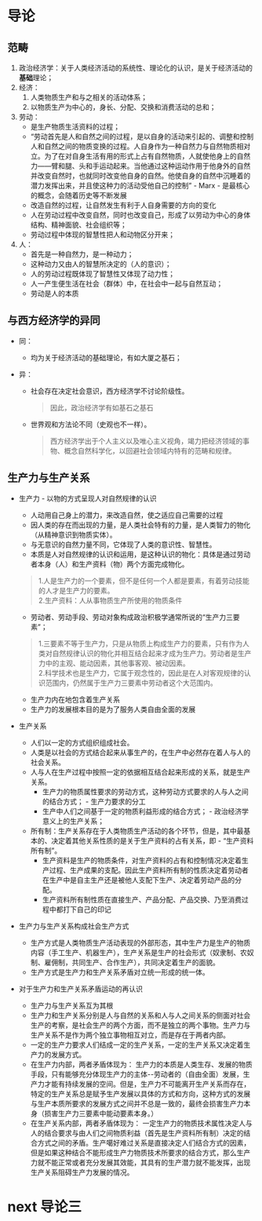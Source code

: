 # 导论

## 范畴
1. 政治经济学：关于人类经济活动的系统性、理论化的认识，是关于经济活动的**基础**理论；
2. 经济：
    1. 人类物质生产和与之相关的活动体系；
    2. 以物质生产为中心的，身长、分配、交换和消费活动的总和；
3. 劳动：
    * 是生产物质生活资料的过程；
    * “劳动首先是人和自然之间的过程，是以自身的活动来引起的、调整和控制人和自然之间的物质变换的过程。人自身作为一种自然力与自然物质相对立。为了在对自身生活有用的形式上占有自然物质，人就使他身上的自然力——臂和腿、头和手运动起来。当他通过这种运动作用于他身外的自然并改变自然时，也就同时改变他自身的自然。他使自身的自然中沉睡着的潜力发挥出来，并且使这种力的活动受他自己的控制” - Marx - 是最核心的概念，会随着历史等不断发展
    * 改造自然的过程，让自然发生有利于人自身需要的方向的变化
    * 人在劳动过程中改变自然，同时也改变自己，形成了以劳动为中心的身体结构、精神面貌、社会组织等；
    * 劳动过程中体现的智慧性把人和动物区分开来；
4. 人：
    * 首先是一种自然力，是一种动力；
    * 这种动力又由人的智慧所决定的（人的意识）；
    * 人的劳动过程既体现了智慧性又体现了动力性；
    * 人一产生便生活在社会（群体）中，在社会中一起与自然互动；
    * 劳动是人的本质

## 与西方经济学的异同
* 同：
    * 均为关于经济活动的基础理论，有如大厦之基石；

* 异：
    * 社会存在决定社会意识，西方经济学不讨论阶级性。
        > 因此，政治经济学有如基石之基石
    * 世界观和方法论不同（史观也不一样）。
        > 西方经济学出于个人主义以及唯心主义视角，竭力把经济领域的事物、概念自然科学化，以回避社会领域内特有的范畴和规律。

## 生产力与生产关系
* 生产力 - 以物的方式呈现人对自然规律的认识
    * 人动用自己身上的潜力，来改造自然，使之适应自己需要的过程
    * 因人类的存在而出现的力量，是人类社会特有的力量，是人类智力的物化（从精神意识到物质实体）。
    * 与无意识的自然力量不同，它体现了人类的意识性、智慧性。
    * 本质是人对自然规律的认识和运用，是这种认识的物化：具体是通过劳动者本身（人）和生产资料（物）两个方面完成物化。
    > 1.人是生产力的一个要素，但不是任何一个人都是要素，有着劳动技能的人才是生产力的要素。  
    > 2.生产资料：人从事物质生产所使用的物质条件
    * 劳动者、劳动手段、劳动对象构成政治积极学通常所说的“生产力三要素”；
    > 1.三要素不等于生产力，只是从物质上构成生产力的要素，只有作为人类对自然规律认识的物化并相互结合起来才成为生产力。劳动者是生产力中的主观、能动因素，其他事客观、被动因素。  
    > 2.科学技术也是生产力，它属于观念性的，因此是在人对客观规律的认识范围内，仍然属于生产力三要素中劳动者这个大范围内。
    * 生产力内在地包含着生产关系
    * 生产力的发展根本目的是为了服务人类自由全面的发展
* 生产关系
    * 人们以一定的方式组织组成社会。
    * 人类是以社会的方式结合起来从事生产的，在生产中必然存在着人与人的社会关系。
    * 人与人在生产过程中按照一定的依据相互结合起来形成的关系，就是生产关系。
        * 生产力的物质属性要求的劳动方式，这种劳动方式要求的人与人之间的结合方式； - 生产力要求的分工
        * 生产中人们之间基于一定的物质利益形成的结合方式； - 政治经济学意义上的生产关系；
    * 所有制：生产关系存在于人类物质生产活动的各个环节，但是，其中最基本的、决定着其他关系性质的是关于生产资料的占有关系，即 - “生产资料所有制”。
        * 生产资料是生产的物质条件，对生产资料的占有和控制情况决定着生产过程、生产成果的支配。因此生产资料所有制的性质决定着劳动者在生产中是自主生产还是被他人支配下生产、决定着劳动产品的分配。
        * 生产资料所有制性质在直接生产、产品分配、产品交换、乃至消费过程中都打下自己的印记
* 生产力与生产关系构成社会生产方式
    * 生产方式是人类物质生产活动表现的外部形态，其中生产力是生产的物质内容（手工生产、机器生产），生产关系是生产的社会形式（奴隶制、农奴制、雇佣制，共同生产、合作生产），共同决定着生产的面貌。
    * 生产方式是生产力和生产关系矛盾对立统一形成的统一体。

* 对于生产力和生产关系矛盾运动的再认识
    * 生产力与生产关系互为其根
    * 生产力和生产关系分别是人与自然的关系和人与人之间关系的侧面对社会生产的考察，是社会生产的两个方面，而不是独立的两个事物。生产力与生产关系不是作为两个独立事物相互对立，而是存在于两者内部。
    * 一定的生产力要求人们结成一定的生产关系，一定的生产关系又决定着生产力的发展方式。
    * 在生产力内部，两者矛盾体现为： 生产力的本质是人类生存、发展的物质手段，只有能够充分体现生产力的主体--劳动者的（自由全面）发展，生产力才能有持续发展的空间。但是，生产力不可能离开生产关系而存在，特定的生产关系总是赋予生产发展以具体的方式和方向，这种方式的发展与生产本质所要求的发展方式之间并不总是一致的，最终会损害生产力本身（损害生产力三要素中能动要素本身。）
    * 在生产关系内部，两者矛盾体现为： 一定生产力的物质技术属性决定人与人的结合要求与由人们之间物质利益（首先是生产资料所有制）决定的结合方式之间的矛盾。生产噶好难过关系是直接决定人们结合方式的因素，但是如果这种结合不能形成生产力物质技术所要求的结合方式，那么生产力就不能正常或者充分发展其效能，其具有的生产潜力就不能发挥，出现生产关系阻碍生产力发展的情况。

# next 导论三








